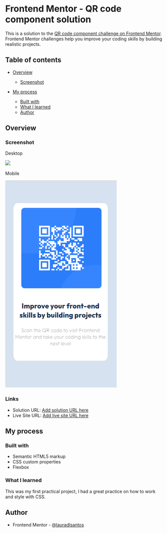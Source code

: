 # Frontend Mentor - QR code component solution

This is a solution to the [QR code component challenge on Frontend Mentor](https://www.frontendmentor.io/challenges/qr-code-component-iux_sIO_H). Frontend Mentor challenges help you improve your coding skills by building realistic projects.

## Table of contents

- [Overview](#overview)

  - [Screenshot](#screenshot)

- [My process](#my-process)
  - [Built with](#built-with)
  - [What I learned](#what-i-learned)
  - [Author](#author)

## Overview

### Screenshot

<p>Desktop</p>
 <img src='/images/desktop_screeenshot.png'>
 <p>Mobile</p>
 <img src="./images/mobile_screenshot.png">

### Links

- Solution URL: [Add solution URL here](https://github.com/lauradlsantos/qr-code-component-main)
- Live Site URL: [Add live site URL here](https://lauradlsantos.github.io/qr-code-component-main/)

## My process

### Built with

- Semantic HTML5 markup
- CSS custom properties
- Flexbox

### What I learned

This was my first practical project, I had a great practice on how to work and style with CSS.

## Author

- Frontend Mentor - [@lauradlsantos](https://www.frontendmentor.io/profile/lauradlsantos)
